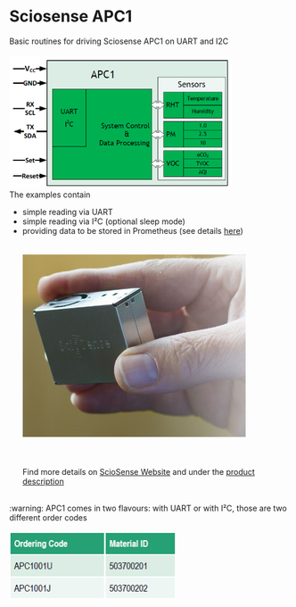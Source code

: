 # Sciosense APC1
Basic routines for driving Sciosense APC1 on UART and I2C<br>
 <br><img src="./pic/APC1_Blockdiagram.png"  width="400" ><br>
The examples contain<br>
- simple reading via UART
- simple reading via I²C (optional sleep mode)
- providing data to be stored in Prometheus (see details [here](https://github.com/highonvoltageen/Sciosense-APC1-ESP32/tree/main))
 <br><br>
 <br><img src="./pic/Close-up-APC1-in-hand.jpg"  width="400 " height="327"><br><br>
<br><br>
Find more details on [ScioSense Website](https://www.sciosense.com) and under the [product description](https://www.sciosense.com/apc1-air-quality-combo-sensor/)
<br>
:warning:  APC1 comes in two flavours: with UART or with I²C, those are two different order codes<br>
 <br><img src="./pic/APC1_Orderingcode.png"  width="300"><br><br>

